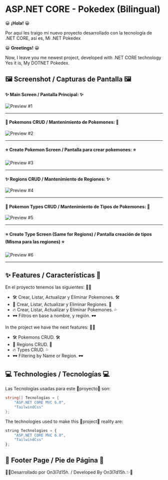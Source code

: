 
# ASP.NET CORE - Pokedex (Bilingual)

😀 **¡Hola!** 😀

Por aquí les traigo mi nuevo proyecto desarrollado con la tecnología
de .NET CORE, así es, Mi .NET Pokedex


😀 **Greetings!** 😀

Now, I leave you me newest project, developed with .NET CORE technology
Yes it is, My DOTNET Pokedex.


## 🖼 Screenshot / Capturas de Pantalla 🖼

#### ✨ Main Screen / Pantalla Principal: ✨
![Preview #1](https://i.ibb.co/Qn48P3L/preview1.png)

---

#### 🎇 Pokemons CRUD / Mantenimiento de Pokemones: 🎇
![Preview #2](https://i.ibb.co/vj51R2r/preview2.png)

---

#### ⭐ Create Pokemon Screen / Pantalla para crear pokemones: ⭐
![Preview #3](https://i.ibb.co/DbprxYw/preview3.png)

---

#### ✨ Regions CRUD / Mantenimiento de Regiones: ✨
![Preview #4](https://i.ibb.co/CmMcTZt/preview4.png)

---

#### 🎇 Pokemon Types CRUD / Mantenimiento de Tipos de Pokemones: 🎇
![Preview #5](https://i.ibb.co/BP8Wwzw/preview5.png)

---

#### ⭐ Create Type Screen (Same for Regions) / Pantalla creación de tipos (Misma para las regiones) ⭐
![Preview #6](https://i.ibb.co/McCSQ4d/preview6.png)

---
## ✨ Features / Características 🌟
 
En el proyecto tenemos las siguientes: 🌟🌟

- 🛠 Crear, Listar, Actualizar y Eliminar Pokemones. 🛠
- 🌇 Crear, Listar, Actualizar y Eliminar Regiones. 🌇
- 🔥 Crear, Listar, Actualizar y Eliminar Pokemones. 💦
- 🕶 Filtros en base a nombre, y región. 🕶

In the project we have the next features: 🌟🌟

- 🛠 Pokemons CRUD. 🛠
- 🌇 Regions CRUD. 🌇
- 🔥 Types CRUD. 💦
- 🕶 Filtering by Name or Region. 🕶


## 💻 Technologies / Tecnologías 💻

Las Tecnologías usadas para este 👷proyecto👷 son:

```csharp
string[] Tecnologías = {
    "ASP.NET CORE MVC 6.0", 
    "TailwindCss"
};
```

The technologies used to make this 👷project👷 reality are:

```js
string Technologies = {
    "ASP.NET CORE MVC 6.0", 
    "TailwindCss"
};
```


## 👣 Footer Page / Pie de Página 👣


🌟✨Desarrollado por On3l7d15h. / Developed By On3l7d15h.✨🌟
